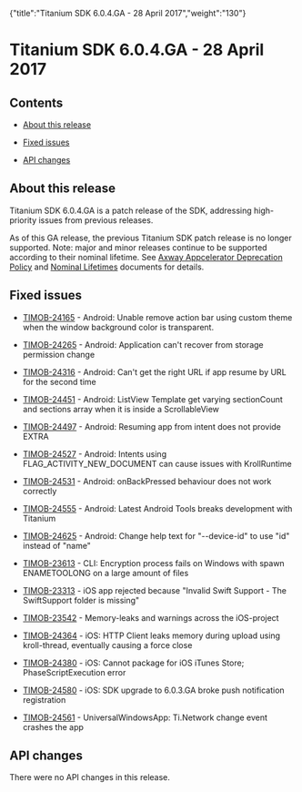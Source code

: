 {"title":"Titanium SDK 6.0.4.GA - 28 April 2017","weight":"130"} 

# Titanium SDK 6.0.4.GA - 28 April 2017

## Contents

*   [About this release](#Aboutthisrelease)
    
*   [Fixed issues](#Fixedissues)
    
*   [API changes](#APIchanges)
    

## About this release

Titanium SDK 6.0.4.GA is a patch release of the SDK, addressing high-priority issues from previous releases.

As of this GA release, the previous Titanium SDK patch release is no longer supported. Note: major and minor releases continue to be supported according to their nominal lifetime. See [Axway Appcelerator Deprecation Policy](/docs/appc/AMPLIFY_Appcelerator_Services_Overview/Axway_Appcelerator_Deprecation_Policy/) and [Nominal Lifetimes](/docs/appc/AMPLIFY_Appcelerator_Services_Overview/Axway_Appcelerator_Product_Lifecycle/#NominalLifetimes) documents for details.

## Fixed issues

*   [TIMOB-24165](https://jira.appcelerator.org/browse/TIMOB-24165) - Android: Unable remove action bar using custom theme when the window background color is transparent.
    
*   [TIMOB-24265](https://jira.appcelerator.org/browse/TIMOB-24265) - Android: Application can't recover from storage permission change
    
*   [TIMOB-24316](https://jira.appcelerator.org/browse/TIMOB-24316) - Android: Can't get the right URL if app resume by URL for the second time
    
*   [TIMOB-24451](https://jira.appcelerator.org/browse/TIMOB-24451) - Android: ListView Template get varying sectionCount and sections array when it is inside a ScrollableView
    
*   [TIMOB-24497](https://jira.appcelerator.org/browse/TIMOB-24497) - Android: Resuming app from intent does not provide EXTRA
    
*   [TIMOB-24527](https://jira.appcelerator.org/browse/TIMOB-24527) - Android: Intents using FLAG\_ACTIVITY\_NEW\_DOCUMENT can cause issues with KrollRuntime
    
*   [TIMOB-24531](https://jira.appcelerator.org/browse/TIMOB-24531) - Android: onBackPressed behaviour does not work correctly
    
*   [TIMOB-24555](https://jira.appcelerator.org/browse/TIMOB-24555) - Android: Latest Android Tools breaks development with Titanium
    
*   [TIMOB-24625](https://jira.appcelerator.org/browse/TIMOB-24625) - Android: Change help text for "--device-id" to use "id" instead of "name"
    
*   [TIMOB-23613](https://jira.appcelerator.org/browse/TIMOB-23613) - CLI: Encryption process fails on Windows with spawn ENAMETOOLONG on a large amount of files
    
*   [TIMOB-23313](https://jira.appcelerator.org/browse/TIMOB-23313) - iOS app rejected because "Invalid Swift Support - The SwiftSupport folder is missing"
    
*   [TIMOB-23542](https://jira.appcelerator.org/browse/TIMOB-23542) - Memory-leaks and warnings across the iOS-project
    
*   [TIMOB-24364](https://jira.appcelerator.org/browse/TIMOB-24364) - iOS: HTTP Client leaks memory during upload using kroll-thread, eventually causing a force close
    
*   [TIMOB-24380](https://jira.appcelerator.org/browse/TIMOB-24380) - iOS: Cannot package for iOS iTunes Store; PhaseScriptExecution error
    
*   [TIMOB-24580](https://jira.appcelerator.org/browse/TIMOB-24580) - iOS: SDK upgrade to 6.0.3.GA broke push notification registration
    
*   [TIMOB-24561](https://jira.appcelerator.org/browse/TIMOB-24561) - UniversalWindowsApp: Ti.Network change event crashes the app
    

## API changes

There were no API changes in this release.